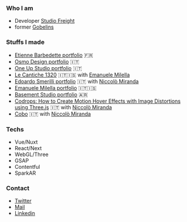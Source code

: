 ### Who I am
- Developer [Studio Freight](https://studiofreight.com/)
- former [Gobelins](https://www.gobelins.fr/)

### Stuffs I made
- [Etienne Barbedette portfolio](https://etiennebarbedette.com/) 🇫🇷
- [Osmo Design portfolio](https://www.osmodesign.io/) 🇮🇹
- [One Up Studio portfolio](https://oneupstudio.it/) 🇮🇹
- [Le Cantiche 1320](https://www.lecantiche.com/) 🇮🇹🇮🇸 with [Emanuele Milella](https://twitter.com/EmanueleMilella)
- [Edoardo Smerilli portfolio](https://edoardosmerilli.com/) 🇮🇹 with [Niccolò Miranda](https://twitter.com/niccolomiranda)
- [Emanuele Milella portfolio](https://emanuelemilella.com/) 🇮🇹🇮🇸
- [Basement Studio portfolio](https://2021.basement.studio/) 🇦🇷
- [Codrops: How to Create Motion Hover Effects with Image Distortions using Three.js](https://tympanus.net/codrops/2019/10/21/how-to-create-motion-hover-effects-with-image-distortions-using-three-js/) 🇮🇹 with [Niccolò Miranda](https://twitter.com/niccolomiranda)
- [Cobo](https://www.cobosrl.co/) 🇮🇹 with [Niccolò Miranda](https://twitter.com/niccolomiranda)

### Techs
- Vue/Nuxt
- React/Next
- WebGL/Three
- GSAP
- Contentful
- SparkAR

### Contact
- [Twitter](https://twitter.com/clementroche_)
- [Mail](mailto:rchclement@gmail.com)
- [Linkedin](https://www.linkedin.com/in/cl%C3%A9ment-roche/)





<!--
**clementroche/clementroche** is a ✨ _special_ ✨ repository because its `README.md` (this file) appears on your GitHub profile.

Here are some ideas to get you started:

- 🔭 I’m currently working on ...
- 🌱 I’m currently learning ...
- 👯 I’m looking to collaborate on ...
- 🤔 I’m looking for help with ...
- 💬 Ask me about ...
- 📫 How to reach me: ...
- 😄 Pronouns: ...
- ⚡ Fun fact: ...
-->
